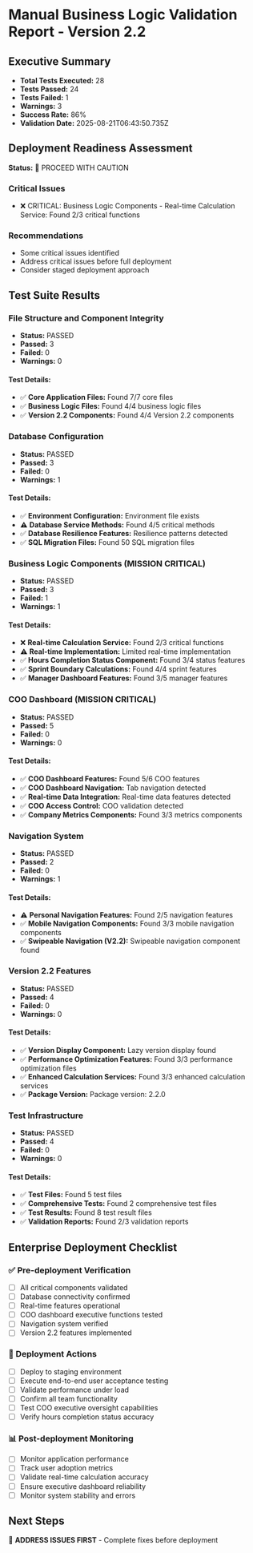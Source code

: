 # Manual Business Logic Validation Report - Version 2.2

## Executive Summary
- **Total Tests Executed:** 28
- **Tests Passed:** 24
- **Tests Failed:** 1
- **Warnings:** 3
- **Success Rate:** 86%
- **Validation Date:** 2025-08-21T06:43:50.735Z

## Deployment Readiness Assessment
**Status:** 🔶 PROCEED WITH CAUTION

### Critical Issues
- ❌ CRITICAL: Business Logic Components - Real-time Calculation Service: Found 2/3 critical functions

### Recommendations
- Some critical issues identified
- Address critical issues before full deployment
- Consider staged deployment approach

## Test Suite Results

### File Structure and Component Integrity 
- **Status:** PASSED
- **Passed:** 3
- **Failed:** 0
- **Warnings:** 0

#### Test Details:
- ✅ **Core Application Files:** Found 7/7 core files
- ✅ **Business Logic Files:** Found 4/4 business logic files
- ✅ **Version 2.2 Components:** Found 4/4 Version 2.2 components

### Database Configuration 
- **Status:** PASSED
- **Passed:** 3
- **Failed:** 0
- **Warnings:** 1

#### Test Details:
- ✅ **Environment Configuration:** Environment file exists
- ⚠️ **Database Service Methods:** Found 4/5 critical methods
- ✅ **Database Resilience Features:** Resilience patterns detected
- ✅ **SQL Migration Files:** Found 50 SQL migration files

### Business Logic Components (MISSION CRITICAL)
- **Status:** PASSED
- **Passed:** 3
- **Failed:** 1
- **Warnings:** 1

#### Test Details:
- ❌ **Real-time Calculation Service:** Found 2/3 critical functions
- ⚠️ **Real-time Implementation:** Limited real-time implementation
- ✅ **Hours Completion Status Component:** Found 3/4 status features
- ✅ **Sprint Boundary Calculations:** Found 4/4 sprint features
- ✅ **Manager Dashboard Features:** Found 3/5 manager features

### COO Dashboard (MISSION CRITICAL)
- **Status:** PASSED
- **Passed:** 5
- **Failed:** 0
- **Warnings:** 0

#### Test Details:
- ✅ **COO Dashboard Features:** Found 5/6 COO features
- ✅ **COO Dashboard Navigation:** Tab navigation detected
- ✅ **Real-time Data Integration:** Real-time data features detected
- ✅ **COO Access Control:** COO validation detected
- ✅ **Company Metrics Components:** Found 3/3 metrics components

### Navigation System 
- **Status:** PASSED
- **Passed:** 2
- **Failed:** 0
- **Warnings:** 1

#### Test Details:
- ⚠️ **Personal Navigation Features:** Found 2/5 navigation features
- ✅ **Mobile Navigation Components:** Found 3/3 mobile navigation components
- ✅ **Swipeable Navigation (V2.2):** Swipeable navigation component found

### Version 2.2 Features 
- **Status:** PASSED
- **Passed:** 4
- **Failed:** 0
- **Warnings:** 0

#### Test Details:
- ✅ **Version Display Component:** Lazy version display found
- ✅ **Performance Optimization Features:** Found 3/3 performance optimization files
- ✅ **Enhanced Calculation Services:** Found 3/3 enhanced calculation services
- ✅ **Package Version:** Package version: 2.2.0

### Test Infrastructure 
- **Status:** PASSED
- **Passed:** 4
- **Failed:** 0
- **Warnings:** 0

#### Test Details:
- ✅ **Test Files:** Found 5 test files
- ✅ **Comprehensive Tests:** Found 2 comprehensive test files
- ✅ **Test Results:** Found 8 test result files
- ✅ **Validation Reports:** Found 2/3 validation reports

## Enterprise Deployment Checklist

### ✅ Pre-deployment Verification
- [ ] All critical components validated
- [ ] Database connectivity confirmed
- [ ] Real-time features operational
- [ ] COO dashboard executive functions tested
- [ ] Navigation system verified
- [ ] Version 2.2 features implemented

### 🚀 Deployment Actions
- [ ] Deploy to staging environment
- [ ] Execute end-to-end user acceptance testing
- [ ] Validate performance under load
- [ ] Confirm all team functionality
- [ ] Test COO executive oversight capabilities
- [ ] Verify hours completion status accuracy

### 📊 Post-deployment Monitoring
- [ ] Monitor application performance
- [ ] Track user adoption metrics
- [ ] Validate real-time calculation accuracy
- [ ] Ensure executive dashboard reliability
- [ ] Monitor system stability and errors

## Next Steps
🔧 **ADDRESS ISSUES FIRST** - Complete fixes before deployment
